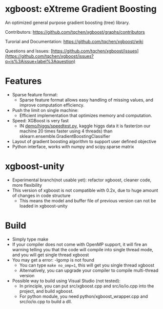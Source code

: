 xgboost: eXtreme Gradient Boosting 
=======
An optimized general purpose gradient boosting (tree) library.

Contributors: https://github.com/tqchen/xgboost/graphs/contributors

Turorial and Documentation: https://github.com/tqchen/xgboost/wiki

Questions and Issues: [https://github.com/tqchen/xgboost/issues](https://github.com/tqchen/xgboost/issues?q=is%3Aissue+label%3Aquestion)

Features
=======
* Sparse feature format:
  - Sparse feature format allows easy handling of missing values, and improve computation efficiency.
* Push the limit on single machine:
  - Efficient implementation that optimizes memory and computation.
* Speed: XGBoost is very fast
  - IN [demo/higgs/speedtest.py](demo/kaggle-higgs/speedtest.py), kaggle higgs data it is faster(on our machine 20 times faster using 4 threads) than sklearn.ensemble.GradientBoostingClassifier
* Layout of gradient boosting algorithm to support user defined objective
* Python interface, works with numpy and scipy.sparse matrix

xgboost-unity
=======
* Experimental branch(not usable yet): refactor xgboost, cleaner code, more flexibility
* This version of xgboost is not compatible with 0.2x, due to huge amount of changes in code structure
  - This means the model and buffer file of previous version can not be loaded in xgboost-unity

Build
======
* Simply type make
* If your compiler does not come with OpenMP support, it will fire an warning telling you that the code will compile into single thread mode, and you will get single thread xgboost
* You may get a error: -lgomp is not found
  - You can type ```make no_omp=1```, this will get you single thread xgboost
  - Alternatively, you can upgrade your compiler to compile multi-thread version
* Possible way to build using Visual Studio (not tested):
  - In principle, you can put src/xgboost.cpp and src/io/io.cpp into the project, and build xgboost.
  - For python module, you need python/xgboost_wrapper.cpp and src/io/io.cpp to build a dll.

